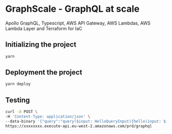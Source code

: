 # GraphScale - GraphQL at scale
Apollo GraphQL, Typescript, AWS API Gateway, AWS Lambdas, AWS Lambda Layer and Terraform for IaC

## Initializing the project
```bash
yarn
```

## Deployment the project
```bash
yarn deploy
```

## Testing
```bash
curl -X POST \
-H 'Content-Type: application/json' \
--data-binary '{"query":"query($input: HelloQueryInput){hello(input: $input){msg  }}","variables":{"input":{"firstName":"test","lastName":"test"}}}' \
https://xxxxxxxx.execute-api.eu-west-2.amazonaws.com/prd/graphql
```
